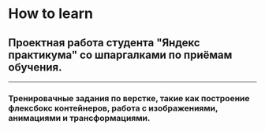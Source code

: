 # **How to learn**
## Проектная работа студента "Яндекс практикума" со шпаргалками по приёмам обучения.
______________
### Тренировачные задания по верстке, такие как построение флексбокс контейнеров, работа с изображениями, анимациями и трансформациями.
